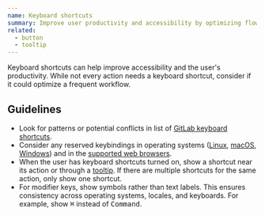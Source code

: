 ```yaml
---
name: Keyboard shortcuts
summary: Improve user productivity and accessibility by optimizing flows with a keyboard.
related:
  - button
  - tooltip
---
```


Keyboard shortcuts can help improve accessibility and the user's productivity. While not every action needs a keyboard shortcut, consider if it could optimize a frequent workflow.

## Guidelines

- Look for patterns or potential conflicts in list of [GitLab keyboard shortcuts](https://docs.gitlab.com/ee/user/shortcuts/).
- Consider any reserved keybindings in operating systems ([Linux](https://help.ubuntu.com/stable/ubuntu-help/shell-keyboard-shortcuts.html.en), [macOS](https://support.apple.com/en-us/HT201236), [Windows](https://support.microsoft.com/en-us/windows/keyboard-shortcuts-in-windows-dcc61a57-8ff0-cffe-9796-cb9706c75eec)) and in the [supported web browsers](https://docs.gitlab.com/ee/install/requirements.html#supported-web-browsers).
- When the user has keyboard shortcuts turned on, show a shortcut near its action or through a [tooltip](/components/tooltip). If there are multiple shortcuts for the same action, only show one shortcut.
- For modifier keys, show symbols rather than text labels. This ensures consistency across operating systems, locales, and keyboards. For example, show <kbd>⌘</kbd> instead of <kbd>Command</kbd>.
